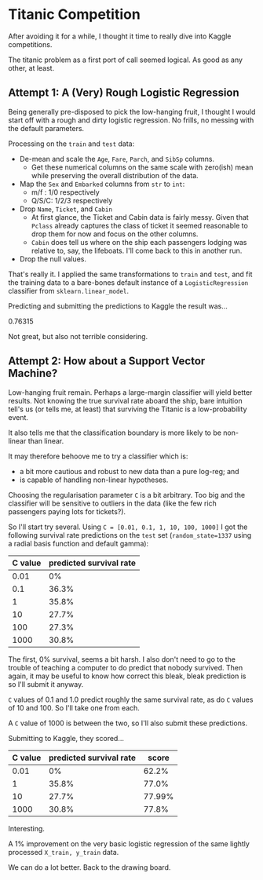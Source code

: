 # Titanic Competition

After avoiding it for a while, I thought it time to really dive into Kaggle competitions.

The titanic problem as a first port of call seemed logical. As good as any other, at least.

## Attempt 1: A (Very) Rough Logistic Regression

Being generally pre-disposed to pick the low-hanging fruit, I thought I would start off with a rough and dirty logistic regression. No frills, no messing with the default parameters.

Processing on the `train` and `test` data:
- De-mean and scale the `Age`, `Fare`, `Parch`, and `SibSp` columns.
	- Get these numerical columns on the same scale with zero(ish) mean while preserving the overall distribution of the data.
- Map the `Sex` and `Embarked` columns from `str` to `int`:
	- m/f : 1/0 respectively
	- Q/S/C: 1/2/3 respectively
- Drop `Name`, `Ticket`, and `Cabin`
	- At first glance, the Ticket and Cabin data is fairly messy. Given that `Pclass` already captures the class of ticket it seemed reasonable to drop them for now and focus on the other columns.
	- `Cabin` does tell us where on the ship each passengers lodging was relative to, say, the lifeboats. I'll come back to this in another run.
- Drop the null values.

That's really it. I applied the same transformations to `train` and `test`, and fit the training data to a bare-bones default instance of a `LogisticRegression` classifier from `sklearn.linear_model`.

Predicting and submitting the predictions to Kaggle the result was...

0.76315

Not great, but also not terrible considering.

## Attempt 2: How about a Support Vector Machine?

Low-hanging fruit remain. Perhaps a large-margin classifier will yield better results. Not knowing the true survival rate aboard the ship, bare intuition tell's us (or tells me, at least) that surviving the Titanic is a low-probability event.

It also tells me that the classification boundary is more likely to be non-linear than linear.

It may therefore behoove me to try a classifier which is: 
- a bit more cautious and robust to new data than a pure log-reg; and
- is capable of handling non-linear hypotheses.

Choosing the regularisation parameter `C` is a bit arbitrary. Too big and the classifier will be sensitive to outliers in the data (like the few rich passengers paying lots for tickets?).

So I'll start try several. Using `C = [0.01, 0.1, 1, 10, 100, 1000]` I got the following survival rate predictions on the `test` set (`random_state=1337` using a radial basis function and default gamma):

C value | predicted survival rate
------- | -----------------------
0.01 	| 0%
0.1  	| 36.3%
1 		| 35.8%
10 		| 27.7%
100 	| 27.3%
1000 	| 30.8%

The first, 0% survival, seems a bit harsh. I also don't need to go to the trouble of teaching a computer to do predict that nobody survived. Then again, it may be useful to know how correct this bleak, bleak prediction is so I'll submit it anyway.

`C` values of 0.1 and 1.0 predict roughly the same survival rate, as do `C` values of 10 and 100. So I'll take one from each.

A `C` value of 1000 is between the two, so I'll also submit these predictions.

Submitting to Kaggle, they scored... 

C value	| predicted survival rate 	| score
-------	| -----------------------	| -----
0.01 	| 0%	| 62.2%
1 		| 35.8%	| 77.0%
10 		| 27.7%	| 77.99%
1000 	| 30.8%	| 77.8%

Interesting.

A 1% improvement on the very basic logistic regression of the same lightly processed `X_train, y_train` data.

We can do a lot better. Back to the drawing board.